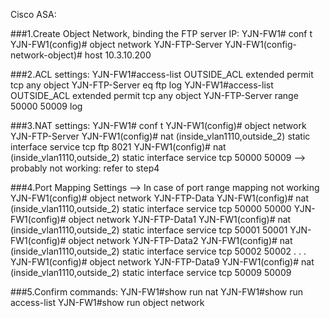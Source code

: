 Cisco ASA: 

###1.Create Object Network, binding the FTP server IP:
YJN-FW1# conf t
YJN-FW1(config)# object network YJN-FTP-Server
YJN-FW1(config-network-object)#  host 10.3.10.200

###2.ACL settings:
YJN-FW1#access-list OUTSIDE_ACL extended permit tcp any object YJN-FTP-Server eq ftp log
YJN-FW1#access-list OUTSIDE_ACL extended permit tcp any object YJN-FTP-Server range 50000 50009 log

###3.NAT settings:
YJN-FW1# conf t
YJN-FW1(config)# object network YJN-FTP-Server
YJN-FW1(config)# nat (inside_vlan1110,outside_2) static interface service tcp ftp 8021
YJN-FW1(config)# nat (inside_vlan1110,outside_2) static interface service tcp 50000 50009 --> probably not working: refer to step4

###4.Port Mapping Settings --> In case of port range mapping not working
YJN-FW1(config)# object network YJN-FTP-Data
YJN-FW1(config)# nat (inside_vlan1110,outside_2) static interface service tcp 50000 50000
YJN-FW1(config)# object network YJN-FTP-Data1
YJN-FW1(config)# nat (inside_vlan1110,outside_2) static interface service tcp 50001 50001
YJN-FW1(config)# object network YJN-FTP-Data2
YJN-FW1(config)# nat (inside_vlan1110,outside_2) static interface service tcp 50002 50002
.
.
.
YJN-FW1(config)# object network YJN-FTP-Data9
YJN-FW1(config)# nat (inside_vlan1110,outside_2) static interface service tcp 50009 50009

###5.Confirm commands:
YJN-FW1#show run nat
YJN-FW1#show run access-list
YJN-FW1#show run object network